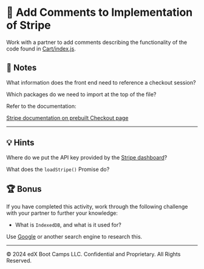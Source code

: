 # 📐 Add Comments to Implementation of Stripe

Work with a partner to add comments describing the functionality of the code found in [Cart/index.js](./Unsolved/client/src/components/Cart/index.jsx).

## 📝 Notes

What information does the front end need to reference a checkout session?

Which packages do we need to import at the top of the file?

Refer to the documentation:

[Stripe documentation on prebuilt Checkout page](https://stripe.com/docs/checkout/integration-builder)

---

## 💡 Hints

Where do we put the API key provided by the [Stripe dashboard](https://dashboard.stripe.com/)?

What does the `loadStripe()` Promise do?

## 🏆 Bonus

If you have completed this activity, work through the following challenge with your partner to further your knowledge:

* What is `IndexedDB`, and what is it used for?

Use [Google](https://www.google.com) or another search engine to research this.

---
© 2024 edX Boot Camps LLC. Confidential and Proprietary. All Rights Reserved.
